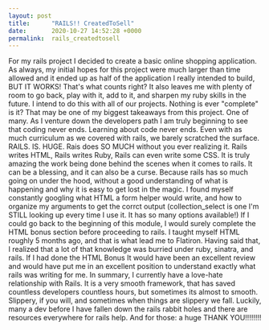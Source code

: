 ```yaml
---
layout: post
title:      "RAILS!! CreatedToSell"
date:       2020-10-27 14:52:28 +0000
permalink:  rails_createdtosell
---
```



For my rails project I decided to create a basic online shopping application. As always, my initial hopes for this project were much larger than time allowed and it ended up as half of the application I really intended to build, BUT IT WORKS! That's what counts right? It also leaves me with plenty of room to go back, play with it, add to it, and sharpen my ruby skills in the future. I intend to do this with all of our projects. Nothing is ever "complete" is it? That may be one of my biggest takeaways from this project. One of many.
As I venture down the developers path I am truly beginning to see that coding never ends. Learning about code never ends. Even with as much curriculum as we covered with rails, we barely scratched the surface. RAILS. IS. HUGE.
Rais does SO MUCH without you ever realizing it. Rails writes HTML, Rails writes Ruby, Rails can even write some CSS. It is truly amazing the work being done behind the scenes when it comes to rails. It can be a blessing, and it can also be a curse.
Because rails has so much going on under the hood, without a good understanding of what is happening and why it is easy to get lost in the magic. I found myself constantly googling what HTML a form helper would write, and how to organize my arguments to get the corrct output (collection_select is one I'm STILL looking up every time I use it. It has so many options available!) If I could go back to the beginning of this module, I would surely complete the HTML bonus section before proceeding to rails. I taught myself HTML roughly 5 months ago, and that is what lead me to Flatiron. Having said that, I realized that a lot of that knowledge was burried under ruby, sinatra, and rails. If I had done the HTML Bonus It would have been an excellent review and would have put me in an excellent position to understand exactly what rails was writing for me.
In summary, I currently have a love-hate relationship with Rails. It is a very smooth framework, that has saved countless developers countless hours, but sometimes its almost to smooth. Slippery, if you will, and sometimes when things are slippery we fall. Luckily, many a dev before I have fallen down the rails rabbit holes and there are resources everywhere for rails help. And for those: a huge THANK YOU!!!!!!!!
